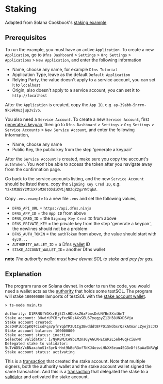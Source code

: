 # Staking

Adapted from Solana Cookbook's [staking example](https://solanacookbook.com/references/staking.html#create-stake-account).

## Prerequisites

To run the example, you must have an active `Application`. To create a new `Application`, go to `Dfns Dashboard` > `Settings` > `Org Settings` > `Applications` > `New Application`, and enter the following information

- Name, choose any name, for example `Dfns Tutorial`
- Application Type, leave as the default `Default Application`
- Relying Party, the value doesn't apply to a service account, you can set it to `localhost`
- Origin, also doesn't apply to a service account, you can set it to `http://localhost`

After the `Application` is created, copy the `App ID`, e.g. `ap-39abb-5nrrm-9k59k0u3jup3vivo`.

You also need a `Service Account`. To create a new `Service Account`, first [generate a keypair](https://docs.dfns.co/dfns-docs/advanced-topics/authentication/credentials/generate-a-key-pair), then go to `Dfns Dashboard` > `Settings` > `Org Settings` > `Service Accounts` > `New Service Account`, and enter the following information,

- Name, choose any name
- Public Key, the public key from the step 'generate a keypair'

After the `Service Account` is created, make sure you copy the account's `authToken`. You won't be able to access the token after you navigate away from the confirmation page.

Go back to the service accounts listing, and the new `Service Account` should be listed there. copy the `Signing Key Cred ID`, e.g. `Y2ktM3E5Y2MtbXFoM20tODdiOW1jNDZqZ2gxYWJqbA`.

Copy `.env.example` to a new file `.env` and set the following values,

- `DFNS_API_URL` = `https://api.dfns.ninja`
- `DFNS_APP_ID` = the `App ID` from above
- `DFNS_CRED_ID` = the `Signing Key Cred ID` from above
- `DFNS_PRIVATE_KEY` = the private key from the step 'generate a keypair', the newlines should not be a problem
- `DFNS_AUTH_TOKEN` = the `authToken` from above, the value should start with `eyJ0...`
- `AUTHORITY_WALLET_ID` = a Dfns [wallet](https://docs.dfns.co/dfns-docs/api-docs/beta-wallets-api-and-nfts/create-wallet) ID
- `STAKE_ACCOUNT_WALLET_ID`= another Dfns wallet

**note** _The authority wallet must have devnet SOL to stake and pay for gas._

## Explanation

The program runs on Solana devnet. In order to run the code, you would need a wallet acts as the [authority](https://explorer.solana.com/address/D1FRN8fYGKsrEj5ZtsHDbksZ6xFbmsDeUNYBn8Xn46nT?cluster=devnet) that holds some testSOL. The program will stake `100000000` lamports of testSOL with the [stake account wallet](https://explorer.solana.com/address/8HwdrUPCBryfxzNDsAXsSBU67yegpyZ12H38UNXD6Vja?cluster=devnet).

```shell
> ts-node main.ts

Authority: D1FRN8fYGKsrEj5ZtsHDbksZ6xFbmsDeUNYBn8Xn46nT
Stake account: 8HwdrUPCBryfxzNDsAXsSBU67yegpyZ12H38UNXD6Vja
Stake account created: 2dsD4PiUbCpKQ7CisdFqaVpfnYqbTP2U1Cg3EwdddtBFPDi5NdGsrQakAXmxnLZyejScJCCveNT15BwQuDKBFtST
Stake account balance: 100000000
Stake account status: inactive
Selected validator: i7NyKBMJCA9bLM2nsGyAGCKHECuR2L5eh4GqFciuwNT
Delegated stake to validator: 5uTvWD5zVxBNaxahoS1r3prNrHnt9kBoR3xf7NXJ4oswLHkXX6eau4SG3vDftSaAaSNRVgDetLAowkaft55cvvcj
Stake account status: activating
```

This is a [transaction](https://explorer.solana.com/tx/2dsD4PiUbCpKQ7CisdFqaVpfnYqbTP2U1Cg3EwdddtBFPDi5NdGsrQakAXmxnLZyejScJCCveNT15BwQuDKBFtST?cluster=devnet) that created the stake account. Note that multiple signers, both the authority wallet and the stake account wallet signed the same transaction. And this is a [transaction](https://explorer.solana.com/tx/5uTvWD5zVxBNaxahoS1r3prNrHnt9kBoR3xf7NXJ4oswLHkXX6eau4SG3vDftSaAaSNRVgDetLAowkaft55cvvcj?cluster=devnet) that delegated the stake to a [validator](https://explorer.solana.com/address/i7NyKBMJCA9bLM2nsGyAGCKHECuR2L5eh4GqFciuwNT?cluster=devnet) and activated the stake account.
